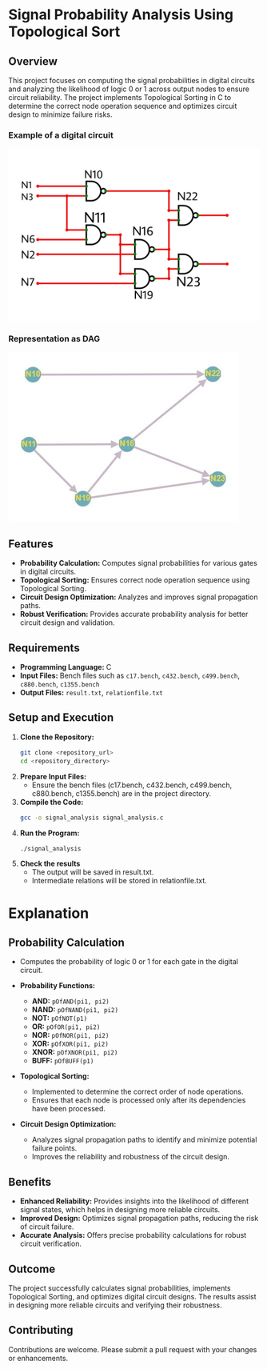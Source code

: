# Signal Probability Analysis Using Topological Sort

## Overview

This project focuses on computing the signal probabilities in digital circuits and analyzing the likelihood of logic 0 or 1 across output nodes to ensure circuit reliability. The project implements Topological Sorting in C to determine the correct node operation sequence and optimizes circuit design to minimize failure risks.

### **Example of a digital circuit**
![Circuit1](./Circuit1.jpg)

### **Representation as DAG**
![DAG_Representation](./DAG_representation.jpg)


## Features

- **Probability Calculation:** Computes signal probabilities for various gates in digital circuits.
- **Topological Sorting:** Ensures correct node operation sequence using Topological Sorting.
- **Circuit Design Optimization:** Analyzes and improves signal propagation paths.
- **Robust Verification:** Provides accurate probability analysis for better circuit design and validation.

## Requirements

- **Programming Language:** C
- **Input Files:** Bench files such as `c17.bench`, `c432.bench`, `c499.bench`, `c880.bench`, `c1355.bench`
- **Output Files:** `result.txt`, `relationfile.txt`

## Setup and Execution

1. **Clone the Repository:**
   ```bash
   git clone <repository_url>
   cd <repository_directory>
2. **Prepare Input Files:**
   - Ensure the bench files (c17.bench, c432.bench, c499.bench, c880.bench, c1355.bench) are in the project directory.
3. **Compile the Code:**
   ```bash
   gcc -o signal_analysis signal_analysis.c
4. **Run the Program:**
   ```bash
   ./signal_analysis
5. **Check the results**
   - The output will be saved in result.txt.
   - Intermediate relations will be stored in relationfile.txt.
# Explanation
## Probability Calculation
- Computes the probability of logic 0 or 1 for each gate in the digital circuit.
- **Probability Functions:**
  - **AND:** `pOfAND(pi1, pi2)`
  - **NAND:** `pOfNAND(pi1, pi2)`
  - **NOT:** `pOfNOT(p1)`
  - **OR:** `pOfOR(pi1, pi2)`
  - **NOR:** `pOfNOR(pi1, pi2)`
  - **XOR:** `pOfXOR(pi1, pi2)`
  - **XNOR:** `pOfXNOR(pi1, pi2)`
  - **BUFF:** `pOfBUFF(p1)`

- **Topological Sorting:**
  - Implemented to determine the correct order of node operations.
  - Ensures that each node is processed only after its dependencies have been processed.

- **Circuit Design Optimization:**
  - Analyzes signal propagation paths to identify and minimize potential failure points.
  - Improves the reliability and robustness of the circuit design.

## Benefits

- **Enhanced Reliability:** Provides insights into the likelihood of different signal states, which helps in designing more reliable circuits.
- **Improved Design:** Optimizes signal propagation paths, reducing the risk of circuit failure.
- **Accurate Analysis:** Offers precise probability calculations for robust circuit verification.

## Outcome

The project successfully calculates signal probabilities, implements Topological Sorting, and optimizes digital circuit designs. The results assist in designing more reliable circuits and verifying their robustness.

## Contributing

Contributions are welcome. Please submit a pull request with your changes or enhancements.

    
